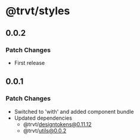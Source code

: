 # @trvt/styles

## 0.0.2

### Patch Changes

- First release

## 0.0.1

### Patch Changes

- Switched to 'with' and added component bundle
- Updated dependencies
  - @trvt/designtokens@0.11.12
  - @trvt/utils@0.0.2
